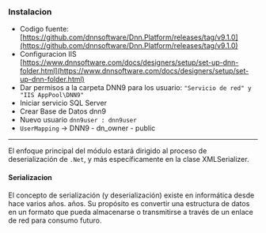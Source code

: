 ### Instalacion
- Codigo fuente: [https://github.com/dnnsoftware/Dnn.Platform/releases/tag/v9.1.0](https://github.com/dnnsoftware/Dnn.Platform/releases/tag/v9.1.0)
- Configuracion IIS [https://www.dnnsoftware.com/docs/designers/setup/set-up-dnn-folder.html](https://www.dnnsoftware.com/docs/designers/setup/set-up-dnn-folder.html)
- Dar permisos a la carpeta DNN9 para los usuario: `"Servicio de red" y "IIS AppPool\DNN9"`
- Iniciar servicio SQL Server
- Crear Base de Datos dnn9
- Nuevo usuario `dnn9user : dnn9user`
- `UserMapping` -> DNN9 - dn_owner - public

----

El enfoque principal del módulo estará dirigido al proceso de deserialización de `.Net`, y más específicamente en la clase XMLSerializer.

#### Serializacion
El concepto de serialización (y deserialización) existe en informática desde hace varios años. 
años. Su propósito es convertir una estructura de datos en un formato que pueda almacenarse o transmitirse a través de un enlace de red para consumo futuro.

